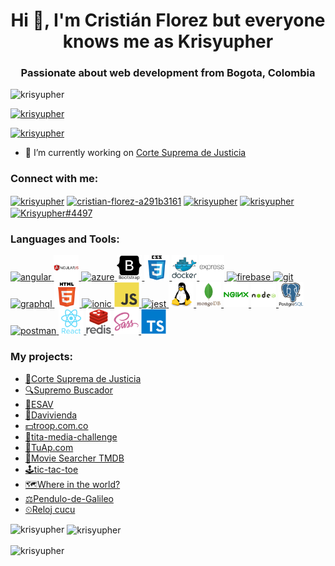 <h1 align="center">Hi 👋, I'm Cristián Florez but everyone knows me as Krisyupher</h1>
<h3 align="center">Passionate about web development from Bogota, Colombia</h3>

<p align="left"> <img src="https://komarev.com/ghpvc/?username=krisyupher&label=Profile%20views&color=0e75b6&style=flat" alt="krisyupher" /> </p>

<p align="left"> <a href="https://github.com/ryo-ma/github-profile-trophy"><img src="https://github-profile-trophy.vercel.app/?username=krisyupher" alt="krisyupher" /></a> </p>

<p align="left"> <a href="https://twitter.com/krisyupher" target="blank"><img src="https://img.shields.io/twitter/follow/krisyupher?logo=twitter&style=for-the-badge" alt="krisyupher" /></a> </p>

- 🔭 I’m currently working on [Corte Suprema de Justicia](https://cortesuprema.gov.co/corte/)

<h3 align="left">Connect with me:</h3>
<p align="left">
<a href="https://twitter.com/krisyupher" target="blank"><img align="center" src="https://raw.githubusercontent.com/rahuldkjain/github-profile-readme-generator/master/src/images/icons/Social/twitter.svg" alt="krisyupher" height="30" width="40" /></a>
<a href="https://linkedin.com/in/cristian-florez-a291b3161" target="blank"><img align="center" src="https://raw.githubusercontent.com/rahuldkjain/github-profile-readme-generator/master/src/images/icons/Social/linked-in-alt.svg" alt="cristian-florez-a291b3161" height="30" width="40" /></a>
<a href="https://fb.com/krisyupher" target="blank"><img align="center" src="https://raw.githubusercontent.com/rahuldkjain/github-profile-readme-generator/master/src/images/icons/Social/facebook.svg" alt="krisyupher" height="30" width="40" /></a>
<a href="https://instagram.com/krisyupher" target="blank"><img align="center" src="https://raw.githubusercontent.com/rahuldkjain/github-profile-readme-generator/master/src/images/icons/Social/instagram.svg" alt="krisyupher" height="30" width="40" /></a>
<a href="https://discord.gg/Krisyupher#4497" target="blank"><img align="center" src="https://raw.githubusercontent.com/rahuldkjain/github-profile-readme-generator/master/src/images/icons/Social/discord.svg" alt="Krisyupher#4497" height="30" width="40" /></a>
</p>

<h3 align="left">Languages and Tools:</h3>
<p align="left"> <a href="https://angular.io" target="_blank" rel="noreferrer"> <img src="https://angular.io/assets/images/logos/angular/angular.svg" alt="angular" width="40" height="40"/> </a> <a href="https://angular.io" target="_blank" rel="noreferrer"> <img src="https://raw.githubusercontent.com/devicons/devicon/master/icons/angularjs/angularjs-original-wordmark.svg" alt="angularjs" width="40" height="40"/> </a> <a href="https://azure.microsoft.com/en-in/" target="_blank" rel="noreferrer"> <img src="https://www.vectorlogo.zone/logos/microsoft_azure/microsoft_azure-icon.svg" alt="azure" width="40" height="40"/> </a> <a href="https://getbootstrap.com" target="_blank" rel="noreferrer"> <img src="https://raw.githubusercontent.com/devicons/devicon/master/icons/bootstrap/bootstrap-plain-wordmark.svg" alt="bootstrap" width="40" height="40"/> </a> <a href="https://www.w3schools.com/css/" target="_blank" rel="noreferrer"> <img src="https://raw.githubusercontent.com/devicons/devicon/master/icons/css3/css3-original-wordmark.svg" alt="css3" width="40" height="40"/> </a> <a href="https://www.docker.com/" target="_blank" rel="noreferrer"> <img src="https://raw.githubusercontent.com/devicons/devicon/master/icons/docker/docker-original-wordmark.svg" alt="docker" width="40" height="40"/> </a> <a href="https://expressjs.com" target="_blank" rel="noreferrer"> <img src="https://raw.githubusercontent.com/devicons/devicon/master/icons/express/express-original-wordmark.svg" alt="express" width="40" height="40"/> </a> <a href="https://firebase.google.com/" target="_blank" rel="noreferrer"> <img src="https://www.vectorlogo.zone/logos/firebase/firebase-icon.svg" alt="firebase" width="40" height="40"/> </a> <a href="https://git-scm.com/" target="_blank" rel="noreferrer"> <img src="https://www.vectorlogo.zone/logos/git-scm/git-scm-icon.svg" alt="git" width="40" height="40"/> </a> <a href="https://graphql.org" target="_blank" rel="noreferrer"> <img src="https://www.vectorlogo.zone/logos/graphql/graphql-icon.svg" alt="graphql" width="40" height="40"/> </a> <a href="https://www.w3.org/html/" target="_blank" rel="noreferrer"> <img src="https://raw.githubusercontent.com/devicons/devicon/master/icons/html5/html5-original-wordmark.svg" alt="html5" width="40" height="40"/> </a> <a href="https://ionicframework.com" target="_blank" rel="noreferrer"> <img src="https://upload.wikimedia.org/wikipedia/commons/d/d1/Ionic_Logo.svg" alt="ionic" width="40" height="40"/> </a> <a href="https://developer.mozilla.org/en-US/docs/Web/JavaScript" target="_blank" rel="noreferrer"> <img src="https://raw.githubusercontent.com/devicons/devicon/master/icons/javascript/javascript-original.svg" alt="javascript" width="40" height="40"/> </a> <a href="https://jestjs.io" target="_blank" rel="noreferrer"> <img src="https://www.vectorlogo.zone/logos/jestjsio/jestjsio-icon.svg" alt="jest" width="40" height="40"/> </a> <a href="https://www.linux.org/" target="_blank" rel="noreferrer"> <img src="https://raw.githubusercontent.com/devicons/devicon/master/icons/linux/linux-original.svg" alt="linux" width="40" height="40"/> </a> <a href="https://www.mongodb.com/" target="_blank" rel="noreferrer"> <img src="https://raw.githubusercontent.com/devicons/devicon/master/icons/mongodb/mongodb-original-wordmark.svg" alt="mongodb" width="40" height="40"/> </a> <a href="https://www.nginx.com" target="_blank" rel="noreferrer"> <img src="https://raw.githubusercontent.com/devicons/devicon/master/icons/nginx/nginx-original.svg" alt="nginx" width="40" height="40"/> </a> <a href="https://nodejs.org" target="_blank" rel="noreferrer"> <img src="https://raw.githubusercontent.com/devicons/devicon/master/icons/nodejs/nodejs-original-wordmark.svg" alt="nodejs" width="40" height="40"/> </a> <a href="https://www.postgresql.org" target="_blank" rel="noreferrer"> <img src="https://raw.githubusercontent.com/devicons/devicon/master/icons/postgresql/postgresql-original-wordmark.svg" alt="postgresql" width="40" height="40"/> </a> <a href="https://postman.com" target="_blank" rel="noreferrer"> <img src="https://www.vectorlogo.zone/logos/getpostman/getpostman-icon.svg" alt="postman" width="40" height="40"/> </a> <a href="https://reactjs.org/" target="_blank" rel="noreferrer"> <img src="https://raw.githubusercontent.com/devicons/devicon/master/icons/react/react-original-wordmark.svg" alt="react" width="40" height="40"/> </a> <a href="https://redis.io" target="_blank" rel="noreferrer"> <img src="https://raw.githubusercontent.com/devicons/devicon/master/icons/redis/redis-original-wordmark.svg" alt="redis" width="40" height="40"/> </a> <a href="https://sass-lang.com" target="_blank" rel="noreferrer"> <img src="https://raw.githubusercontent.com/devicons/devicon/master/icons/sass/sass-original.svg" alt="sass" width="40" height="40"/> </a> <a href="https://www.typescriptlang.org/" target="_blank" rel="noreferrer"> <img src="https://raw.githubusercontent.com/devicons/devicon/master/icons/typescript/typescript-original.svg" alt="typescript" width="40" height="40"/> </a> </p>

<h3 align="left">My projects:</h3>

- [🗽Corte Suprema de Justicia](https://cortesuprema.gov.co/corte/)
- [🔍Supremo Buscador](http://consultaprovidencias.cortesuprema.gov.co/busqueda)
- [📜ESAV](https://ecosistemadigital.cortesuprema.gov.co/#/)
- [🏦Davivienda](https://www.davivienda.com/wps/portal/personas/nuevo)
- [💵troop.com.co](https://www.troop.com.co/#/)
- [💅tita-media-challenge](https://krisyupher.github.io/TitaMedia-Challenge/)
- [🍱TuAp.com](https://TuAp.com)
- [🎥Movie Searcher TMDB](https://krisyupher.github.io/Movie-Searcher-TMDB/)
- [🕹tic-tac-toe](https://krisyupher.github.io/tres-en-linea/)
- [🗺Where in the world?](https://krisyupher.github.io/countriesflag/)
- [⚖Pendulo-de-Galileo](https://krisyupher.github.io/Pendulo-de-Galileo/)
- [⏲Reloj cucu](https://krisyupher.github.io/Reloj-Animacion-Css/)
<!-- - [BookMe](https://krisyupher.github.io/BookMe-platzi/) -->

<p><img align="left" src="https://github-readme-stats.vercel.app/api/top-langs?username=krisyupher&show_icons=true&locale=en&layout=compact" alt="krisyupher" /></p>

<p>&nbsp;<img align="center" src="https://github-readme-stats.vercel.app/api?username=krisyupher&show_icons=true&locale=en" alt="krisyupher" /></p>

<p><img align="center" src="https://github-readme-streak-stats.herokuapp.com/?user=krisyupher&" alt="krisyupher" /></p>
